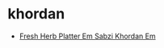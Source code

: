 # khordan

 * [Fresh Herb Platter Em Sabzi Khordan Em](../../index/f/fresh-herb-platter-em-sabzi-khordan-em-51155550.json)
